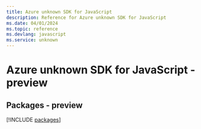 ```yaml
---
title: Azure unknown SDK for JavaScript
description: Reference for Azure unknown SDK for JavaScript
ms.date: 04/01/2024
ms.topic: reference
ms.devlang: javascript
ms.service: unknown
---
```

# Azure unknown SDK for JavaScript - preview
## Packages - preview
[!INCLUDE [packages](unknown-index.md)]